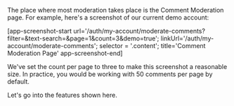 The place where most moderation takes place is the Comment Moderation page. For example, here's a screenshot of our current demo account:

[app-screenshot-start url='/auth/my-account/moderate-comments?filter=&text-search=&page=1&count=3&demo=true'; linkUrl='/auth/my-account/moderate-comments'; selector = '.content'; title='Comment Moderation Page' app-screenshot-end]

We've set the count per page to three to make this screenshot a reasonable size. In practice, you would be working with 50 comments per page by default.

Let's go into the features shown here.


